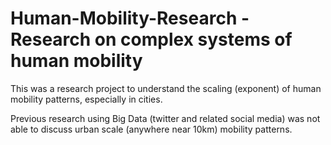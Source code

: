 # Human-Mobility-Research - Research on complex systems of human mobility

This was a research project to understand the scaling (exponent) of human mobility patterns, especially in cities.

Previous research using Big Data (twitter and related social media) was not able to discuss urban scale (anywhere near 10km) mobility patterns.
